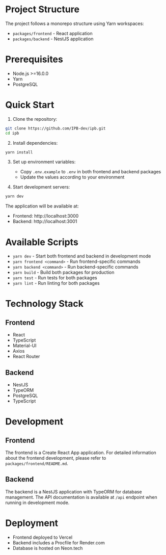 # Project Structure

The project follows a monorepo structure using Yarn workspaces:

- `packages/frontend` - React application
- `packages/backend` - NestJS application

# Prerequisites

- Node.js >=16.0.0
- Yarn
- PostgreSQL

# Quick Start

1. Clone the repository:
```bash
git clone https://github.com/IPB-dev/ipb.git
cd ipb
```

2. Install dependencies:
```bash
yarn install
```

3. Set up environment variables:
   - Copy `.env.example` to `.env` in both frontend and backend packages
   - Update the values according to your environment

4. Start development servers:
```bash
yarn dev
```

The application will be available at:
- Frontend: http://localhost:3000
- Backend: http://localhost:3001

# Available Scripts

- `yarn dev` - Start both frontend and backend in development mode
- `yarn frontend <command>` - Run frontend-specific commands
- `yarn backend <command>` - Run backend-specific commands
- `yarn build` - Build both packages for production
- `yarn test` - Run tests for both packages
- `yarn lint` - Run linting for both packages

# Technology Stack

## Frontend
- React
- TypeScript
- Material-UI
- Axios
- React Router

## Backend
- NestJS
- TypeORM
- PostgreSQL
- TypeScript

# Development

## Frontend
The frontend is a Create React App application. For detailed information about the frontend development, please refer to `packages/frontend/README.md`.

## Backend
The backend is a NestJS application with TypeORM for database management. The API documentation is available at `/api` endpoint when running in development mode.

# Deployment

- Frontend deployed to Vercel
- Backend includes a Procfile for Render.com
- Database is hosted on Neon.tech